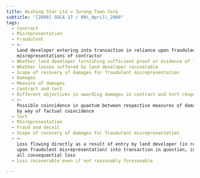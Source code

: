```yaml
---
title: Wishing Star Ltd v Jurong Town Corp
subtitle: "[2008] SGCA 17 / 09\_April\_2008"
tags:
  - Contract
  - Misrepresentation
  - Fraudulent
  - >-
    Land developer entering into transaction in reliance upon fraudulent
    misrepresentations of contractor
  - Whether land developer furnishing sufficient proof or evidence of loss
  - Whether losses suffered by land developer recoverable
  - Scope of recovery of damages for fraudulent misrepresentation
  - Damages
  - Measure of damages
  - Contract and tort
  - Different objectives in awarding damages in contract and tort respectively
  - >-
    Possible coincidence in quantum between respective measures of damages more
    by way of factual coincidence
  - Tort
  - Misrepresentation
  - Fraud and deceit
  - Scope of recovery of damages for fraudulent misrepresentation
  - >-
    Loss flowing directly as a result of entry by land developer (in reliance
    upon fraudulent misrepresentation) into transaction in question, including
    all consequential loss
  - Loss recoverable even if not reasonably foreseeable

---
```



